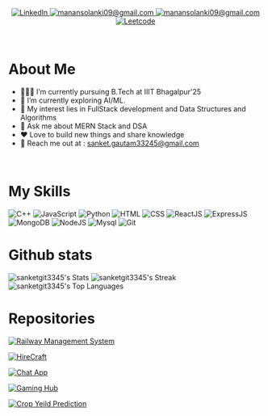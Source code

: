 

<p align="center">
 <a href="https://www.linkedin.com/in/sanket-444b01239/" target="_blank">
  <img src="https://img.shields.io/badge/LinkedIn-0077B5?style=for-the-badge&logo=linkedin&logoColor=white" alt = "LinkedIn" />
  </a>
  <a href="mailto:sanket.gautam33245@gmail.com" target="_blank">
  <img src="https://img.shields.io/badge/Gmail-D14836?style=for-the-badge&logo=gmail&logoColor=white" alt="manansolanki09@gmail.com"/>
 </a>
 <a href="https://github.com/sanketgit3345" target="_blank">
  <img src="https://img.shields.io/badge/GitHub-100000?style=for-the-badge&logo=github&logoColor=white" alt="manansolanki09@gmail.com"/>
 </a>
  <a href="https://leetcode.com/sanket33245" target="_blank">
  <img src="https://img.shields.io/badge/-LeetCode-FFA116?style=for-the-badge&logo=LeetCode&logoColor=black" alt="Leetcode"/>
 </a>
</p>
<br />

# About Me #

- 👨🏽‍💻 I’m currently pursuing B.Tech at IIIT Bhagalpur'25 <br>
- 🌱 I’m currently exploring AI/ML.  
- 🤔 My interest lies in FullStack development and Data Structures and Algorithms
- 💬 Ask me about MERN Stack and DSA
- ❤️  Love to build new things and share knowledge
- 📧 Reach me out at : sanket.gautam33245@gmail.com

<br />

# My Skills #
![C++](https://img.shields.io/badge/C%2B%2B-00599C?style=for-the-badge&logo=c%2B%2B&logoColor=white)
![JavaScript](https://img.shields.io/badge/JavaScript-323330?style=for-the-badge&logo=javascript&logoColor=F7DF1E)
![Python](https://img.shields.io/badge/Python-316192?style=for-the-badge&logo=python&logoColor=white)
![HTML](https://img.shields.io/badge/HTML5-E34F26?style=for-the-badge&logo=html5&logoColor=white)
![CSS](https://img.shields.io/badge/CSS-239120?&style=for-the-badge&logo=css3&logoColor=white)
![ReactJS](https://img.shields.io/badge/React-20232A?style=for-the-badge&logo=react&logoColor=61DAF)
![ExpressJS](https://img.shields.io/badge/Express.js-404D59?style=for-the-badge)
![MongoDB](https://img.shields.io/badge/MongoDB-4EA94B?style=for-the-badge&logo=mongodb&logoColor=white)
![NodeJS](https://img.shields.io/badge/NodeJS-20232A?style=for-the-badge&logo=Node&logoColor=61DAF)
![Mysql](https://img.shields.io/badge/MySQL-00000F?style=for-the-badge&logo=mysql&logoColor=white)
![Git](https://img.shields.io/badge/GIT-E44C30?style=for-the-badge&logo=git&logoColor=white)

# Github stats #
![sanketgit3345's Stats](https://github-readme-stats.vercel.app/api?username=sanketgit3345&theme=dracula&show_icons=true&hide_border=true&count_private=true)
![sanketgit3345's Streak](https://github-readme-streak-stats.herokuapp.com/?user=sanketgit3345&theme=dracula&hide_border=true)
![sanketgit3345's Top Languages](https://github-readme-stats.vercel.app/api/top-langs/?username=sanketgit3345&theme=dracula&show_icons=true&hide_border=true&layout=compact)

# Repositories

[![Railway Management System](https://github-readme-stats.vercel.app/api/pin/?username=sanketgit3345&repo=Railway-Management-System&theme=dracula&show_icons=true&hide_border=true&layout=compact)](https://github.com/sanketgit3345/Railway-Management-System)

[![HireCraft](https://github-readme-stats.vercel.app/api/pin/?username=sanketgit3345&repo=HireCraft&theme=dracula&show_icons=true&hide_border=true&layout=compact)](https://github.com/sanketgit3345/HireCraft)

[![Chat App](https://github-readme-stats.vercel.app/api/pin/?username=sanketgit3345&repo=chatApp&theme=dracula&show_icons=true&hide_border=true&layout=compact)](https://github.com/sanketgit3345/chatApp)

[![Gaming Hub](https://github-readme-stats.vercel.app/api/pin/?username=sanketgit3345&repo=Gaming-Hub&theme=dracula&show_icons=true&hide_border=true&layout=compact)](https://github.com/sanketgit3345/Gaming-Hub)

[![Crop Yeild Prediction](https://github-readme-stats.vercel.app/api/pin/?username=sanketgit3345&repo=Crop_Yeild_Prediction&theme=dracula&show_icons=true&hide_border=true&layout=compact)](https://github.com/sanketgit3345/Crop_Yeild_Prediction)


